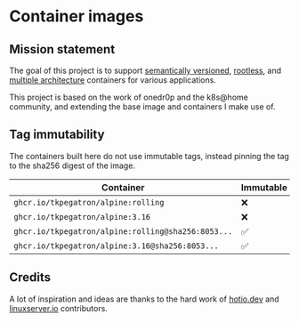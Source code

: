 # Container images

## Mission statement

The goal of this project is to support [semantically versioned](https://semver.org/), [rootless](https://rootlesscontaine.rs/), and [multiple architecture](https://www.docker.com/blog/multi-arch-build-and-images-the-simple-way/) containers for various applications.

This project is based on the work of onedr0p and the k8s@home community, and extending the base image and containers I make use of.

## Tag immutability

The containers built here do not use immutable tags, instead pinning the tag to the sha256 digest of the image.

| Container                                           |  Immutable  |
|-----------------------------------------------------|-------------|
| `ghcr.io/tkpegatron/alpine:rolling`                   | ❌         |
| `ghcr.io/tkpegatron/alpine:3.16`                      | ❌         |
| `ghcr.io/tkpegatron/alpine:rolling@sha256:8053...`    | ✅         |
| `ghcr.io/tkpegatron/alpine:3.16@sha256:8053...`       | ✅         |

## Credits

A lot of inspiration and ideas are thanks to the hard work of [hotio.dev](https://hotio.dev/) and [linuxserver.io](https://www.linuxserver.io/) contributors.

